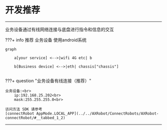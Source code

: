 
# 开发推荐
---

业务设备通过有线网络连接与底盘进行指令和信息的交互

???+ info
    推荐 业务设备 使用android系统


``` mermaid
graph 

    a[your service] <-->|wifi 4G etc| b
    
    b[Business device] <-->|eth| chassis["chassis"]
    
```

???+ question "业务设备有线连接（推荐）"
    
    业务设备:<br>
        ip:192.168.25.202<br>
        mask:255.255.255.0<br>

    访问方法 SDK 请参考
    [connectRobot AppMode.LOCAL_APP](../../AXRobot/ConnectRobots/AXRobot-connectRobot/#__tabbed_1_2)

---
